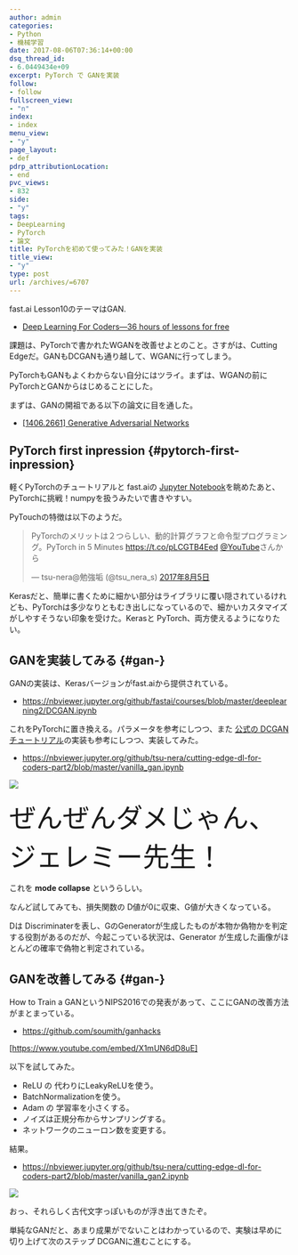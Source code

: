 ```yaml
---
author: admin
categories:
- Python
- 機械学習
date: 2017-08-06T07:36:14+00:00
dsq_thread_id:
- 6.0449434e+09
excerpt: PyTorch で GANを実装
follow:
- follow
fullscreen_view:
- "n"
index:
- index
menu_view:
- "y"
page_layout:
- def
pdrp_attributionLocation:
- end
pvc_views:
- 832
side:
- "y"
tags:
- DeepLearning
- PyTorch
- 論文
title: PyTorchを初めて使ってみた！GANを実装
title_view:
- "y"
type: post
url: /archives/=6707
---
```


fast.ai Lesson10のテーマはGAN.

  * [Deep Learning For Coders—36 hours of lessons for free][1]

課題は、PyTorchで書かれたWGANを改善せよとのこと。さすがは、Cutting Edgeだ。GANもDCGANも通り越して、WGANに行ってしまう。

PyTorchもGANもよくわからない自分にはツライ。まずは、WGANの前にPyTorchとGANからはじめることにした。

まずは、GANの開祖である以下の論文に目を通した。

  * [[1406.2661] Generative Adversarial Networks][2]

## PyTorch first inpression {#pytorch-first-inpression}

軽くPyTorchのチュートリアルと fast.aiの [Jupyter Notebook][3]を眺めたあと、PyTorchに挑戦！numpyを扱うみたいで書きやすい。

PyTouchの特徴は以下のようだ。

<blockquote class="twitter-tweet" data-lang="ja">
  <p lang="ja" dir="ltr">
    PyTorchのメリットは２つらしい、動的計算グラフと命令型プログラミング。PyTorch in 5 Minutes <a href="https://t.co/pLCGTB4Eed">https://t.co/pLCGTB4Eed</a> <a href="https://twitter.com/YouTube">@YouTube</a>さんから
  </p>
  
  <p>
    &mdash; tsu-nera@勉強垢 (@tsu_nera_s) <a href="https://twitter.com/tsu_nera_s/status/893781472670130177">2017年8月5日</a>
  </p>
</blockquote>



Kerasだと、簡単に書くために細かい部分はライブラリに覆い隠されているけれども、PyTorchは多少なりともむき出しになっているので、細かいカスタマイズがしやすそうない印象を受けた。Kerasと PyTorch、両方使えるようになりたい。

## GANを実装してみる {#gan-}

GANの実装は、Kerasバージョンがfast.aiから提供されている。

  * <https://nbviewer.jupyter.org/github/fastai/courses/blob/master/deeplearning2/DCGAN.ipynb>

これをPyTorchに置き換える。パラメータを参考にしつつ、また [公式の DCGANチュートリアル][4]の実装も参考にしつつ、実装してみた。

  * <https://nbviewer.jupyter.org/github/tsu-nera/cutting-edge-dl-for-coders-part2/blob/master/vanilla_gan.ipynb>

![][5]

<font size="15">ぜんぜんダメじゃん、ジェレミー先生！</font>

これを **mode collapse** というらしい。

なんど試してみても、損失関数の D値が0に収束、G値が大きくなっている。

Dは Discriminaterを表し、GのGeneratorが生成したものが本物か偽物かを判定する役割があるのだが、今起こっている状況は、Generator が生成した画像がほとんどの確率で偽物と判定されている。

## GANを改善してみる {#gan-}

How to Train a GANというNIPS2016での発表があって、ここにGANの改善方法がまとまっている。

  * <https://github.com/soumith/ganhacks>

[https://www.youtube.com/embed/X1mUN6dD8uE]

以下を試してみた。

  * ReLU の 代わりにLeakyReLUを使う。
  * BatchNormalizationを使う。
  * Adam の 学習率を小さくする。
  * ノイズは正規分布からサンプリングする。
  * ネットワークのニューロン数を変更する。

結果。

  * <https://nbviewer.jupyter.org/github/tsu-nera/cutting-edge-dl-for-coders-part2/blob/master/vanilla_gan2.ipynb>

![][6]

おっ、それらしく古代文字っぽいものが浮き出てきたぞ。

単純なGANだと、あまり成果がでないことはわかっているので、実験は早めに切り上げて次のステップ DCGANに進むことにする。

 [1]: http://course.fast.ai/lessons/lesson10.html
 [2]: https://arxiv.org/abs/1406.2661
 [3]: https://github.com/fastai/courses/blob/master/deeplearning2/pytorch-tut.ipynb
 [4]: https://github.com/pytorch/examples/tree/master/dcgan
 [5]: https://lh3.googleusercontent.com/Y2FrrkVyEOMVCyWyEAKrNNEhSvetHtCgiNMOIce20TGwuGujk9DN85qZ3_8A7kC4z_3D9bfup6H-qePBiVmM9F7duzPFeOYEhus0-GDfcg9sjysKqScWItuVAFHTxzLKLSBecpwZu0icN6Wypy4FoIHRK3x_BHlWteFl84JHRkNL4jk_qfLGV89XjTpFYNaFfg18PIJv25wBDuUoM2FJCttZIqKO2HzkBu1JGqEgWaduGfi8W2ceSWflipBZTGYojMkVjvsCASV19Xkb30kZi3jlk_t_QU2AA7aG_d2gDEawK7N8Bjs8yvrtdt-8gTDz5WVn4p_hrWvSOr7L70kV6FoIn8HbHT_r-UzRG2xbD_iqSp1fO3L__q6oWBRuU5Zvo428JFfLWN1bu8y6ZHXpxuVxD-5kim-PYg4jPDdTCNoUYfzatbfb01gO1GfviaPlFPXsM_rZpGNw7G6PHPtMbLI58CwTUNbUUGk8hUjkV-VHg5MMX708nwmAUTDAyx9WEln76G13WmaeGqKU7MMmHlLGF4SMeagDckp4qNlZhw2fZpt-96rC1dRQNON7LxfwrvnPPmx2Zf6RYPikdA7zAWkrQkLcwxIOPkqYBJqdAHd3GKNOCy-LtFhT=w261-h252-no
 [6]: https://lh3.googleusercontent.com/hQzmq_027W-cNROG7G2JVT2g2JN-_Bs-DGU4td3bdjuVHW4T-NWe5QnPZjyI6-Z5q9VogL0Pa4OcML4feZqtwdhG1UYcy1RnUkZl-mChH2RFr1_oj0gDHxiWrF2oqUwDJpM3BFa6siZcsvp0ojaWYCYkoXIYjSJO3offY75e0fdPMBHPPhwYTH_CwRIA2MYS8_f4TBbNi879MJHxsbj_LOeD_ahNXp9R3VZli4WxHUUNQlXMyjjpK5NE1K0MnFtyV3et2oX6Tg96Oxjq8WetSHXPoXh30cAiSa3BXXqo1kJVC_dXc45aLXYDMpG0Y2nxe5gTtjnFb-iwXjRBG05Gop0n3Uwmb6osGTfBYl0seFFbFrviWjOlFoBS6BEt8C7TkHbfQ_OvA469K2Lq4yTnUOC3RXzOrrsJlNb0gXvIKQYqc_yPJ_ZwXFT5SRDE8_RhW0WJv3M4utOjn5fHCrcQnV9aPqlVU_W6zz24JvxSXnG823eFlGO4QSu_7lnPPpYPuaYOKlHa017KoL8SPUYzJCYxqNJ4ZEvhsuk9qM6rwRNMb-z578zHH-xHwovof2z94si81OPggHiBZ52hM4y4jvFRbW__2lbUfVL1z8lcdRapKO9tFOWrtlXs=w261-h252-no